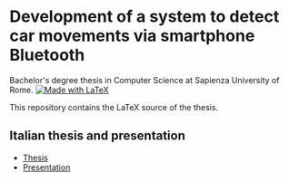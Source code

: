 # Development of a system to detect car movements via smartphone Bluetooth

Bachelor's degree thesis in Computer Science at Sapienza University of Rome.
<a href="https://www.overleaf.com/read/xdjkjrjcqyym">
    <img src=".github/assets/made-with-latex.svg" alt="Made with LaTeX">
</a>

This repository contains the LaTeX source of the thesis.

## Italian thesis and presentation
- [Thesis](https://github.com/Romitoskj/bachelor-thesis/blob/main/bachelor_thesis.pdf)
- [Presentation](https://github.com/Romitoskj/bachelor-thesis/blob/main/presentation.pdf)
